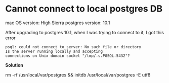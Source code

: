 # Cannot connect to local postgres DB


mac OS version: High Sierra
postgres version: 10.1

After upgrading to postgres 10.1, when I was trying to connect to it, I got this error

```
psql: could not connect to server: No such file or directory
Is the server running locally and accepting
connections on Unix domain socket "/tmp/.s.PGSQL.5432"?
```

**Solution**

rm -rf /usr/local/var/postgres && initdb /usr/local/var/postgres -E utf8
